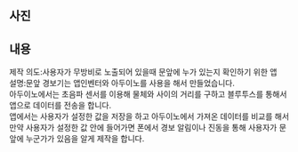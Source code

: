 ## 사진
## 내용
제작 의도:사용자가 무방비로 노출되어 있을때 문앞에 누가 있는지 확인하기 위한 앱<br>
설명:문앞 경보기는 앱인벤터와 아두이노를 사용을 해서 만들었습니다.<br>
아두이노에서는 초음파 센서를 이용해 물체와 사이의 거리를 구하고 블루투스를 통해서 앱으로 데이터를 전송을 합니다.<br>
앱에서는 사용자가 설정한 값을 저장을 하고 아두이노에서 가져온 데이터를 비교를 해서 만약 사용자가 설정한 값 안에 들어가면 폰에서 경보 알림이나 진동을 통해 사용자가 문앞에 누군가가 있음을 알게 제작을 합니다.<br>
